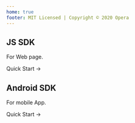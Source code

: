 ```yaml
---
home: true
footer: MIT Licensed | Copyright © 2020 Opera
---
```


<div class="features">
  <div class="feature">
    <h2>JS SDK</h2>
    <p>For Web page.</p>
    <p>
      <ActionButton link="./js/guide/">Quick Start →</ActionButton>
    </p>
  </div>
  <div class="feature">
    <h2>Android SDK</h2>
    <p>For mobile App.</p>
    <p>
      <ActionButton link="./android/guide/">Quick Start →</ActionButton>
    </p>
  </div>
</div>
